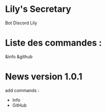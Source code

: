 # Lily's Secretary
Bot Discord Lily

# Liste des commandes :
&info
&github

# News version 1.0.1
add commands :
- Info
- GitHub